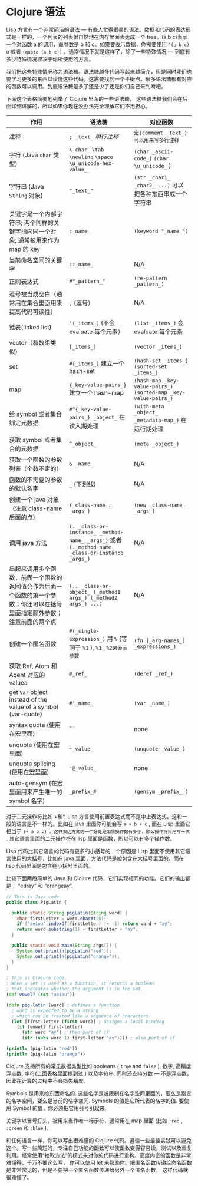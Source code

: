 # Clojure 语法

Lisp 方言有一个非常简洁的语法 — 有些人觉得很美的语法。数据和代码的表达形式是一样的，一个列表的列表很自然地在内存里面表达成一个 tree。(a b c)表示一个对函数 a 的调用，而参数是 b 和 c。如果要表示数据，你需要使用 `'(a b c)` o 或者 `(quote (a b c))` 。通常情况下就是这样了，除了一些特殊情况 — 到底有多少特殊情况取决于你所使用的方言。

我们把这些特殊情况称为语法糖。语法糖越多代码写起来越简介，但是同时我们也要学习更多的东西以读懂这些代码。这需要找到一个平衡点。很多语法糖都有对应的函数可以调用。到底语法糖是多了还是少了还是你们自己来判断吧。

下面这个表格简要地列举了 Clojure 里面的一些语法糖， 这些语法糖我们会在后面详细讲解的，所以如果你现在没办法完全理解它们不用担心。

| 作用                                                                                                                     | 语法糖                                                                                            | 对应函数                                                        |
| ------------------------------------------------------------------------------------------------------------------------ | ------------------------------------------------------------------------------------------------- | --------------------------------------------------------------- |
| 注释                                                                                                                     | `; _text_` _单行注释_                                                                             | `宏(comment _text_)可以用来写多行注释`                          |
| 字符 (Java `char` 类型)                                                                                                  | `\_char_` `\tab` `\newline` `\space` `\u_unicode-hex-value_`                                      | `(char _ascii-code_)` `(char \u_unicode_` )                     |
| 字符串 (Java `String` 对象)                                                                                              | `"_text_"`                                                                                        | `(str _char1_ _char2_ ...)` 可以把各种东西串成一个字符串        |
| 关键字是一个内部字符串; 两个同样的关键字指向同一个对象; 通常被用来作为 map 的 key                                        | `:_name_`                                                                                         | `(keyword "_name_")`                                            |
| 当前命名空间的关键字                                                                                                     | `::_name_`                                                                                        | N/A                                                             |
| 正则表达式                                                                                                               | `#"_pattern_"`                                                                                    | `(re-pattern _pattern_)`                                        |
| 逗号被当成空白（通常用在集合里面用来提高代码可读性）                                                                     | `,` (逗号）                                                                                       | N/A                                                             |
| 链表(linked list)                                                                                                        | `'(_items_)` (不会 evaluate 每个元素）                                                            | `(list _items_)` 会 evaluate 每个元素                           |
| vector（和数组类似）                                                                                                     | `[_items_]`                                                                                       | `(vector _items_)`                                              |
| set                                                                                                                      | `#{_items_}` 建立一个 hash-set                                                                    | `(hash-set _items_)` `(sorted-set _items_)`                     |
| map                                                                                                                      | `{_key-value-pairs_}` 建立一个 hash-map                                                           | `(hash-map _key-value-pairs_)` `(sorted-map _key-value-pairs_)` |
| 给 symbol 或者集合绑定元数据                                                                                             | `#^{_key-value-pairs_} _object_` 在读入期处理                                                     | `(with-meta _object_ _metadata-map_)` 在运行期处理              |
| 获取 symbol 或者集合的元数据                                                                                             | `^_object_`                                                                                       | `(meta _object_)`                                               |
| 获取一个函数的参数列表（个数不定的）                                                                                     | `& _name_`                                                                                        | N/A                                                             |
| 函数的不需要的参数的默认名字                                                                                             | `_` (下划线)                                                                                      | N/A                                                             |
| 创建一个 java 对象（注意 class-name 后面的点）                                                                           | `(_class-name_. _args_)`                                                                          | `(new _class-name_ _args_)`                                     |
| 调用 java 方法                                                                                                           | `(. _class-or-instance_ _method-name_ _args_)` 或者 `(._method-name_ _class-or-instance_ _args_)` | N/A                                                             |
| 串起来调用多个函数，前面一个函数的返回值会作为后面一个函数的第一个参数；你还可以在括号里面指定额外参数；注意前面的两个点 | `(.. _class-or-object_ (_method1 args_) (_method2 args_) ...)`                                    | N/A                                                             |
| 创建一个匿名函数                                                                                                         | `#(_single-expression_)` 用 `%` (等同于 `%1` ), `%1` , `%2来表示参数`                             | `(fn [_arg-names_] _expressions_)`                              |
| 获取 Ref, Atom 和 Agent 对应的 valuea                                                                                    | `@_ref_`                                                                                          | `(deref _ref_)`                                                 |
| get `Var` object instead of the value of a symbol (var-quote)                                                            | `#'_name_`                                                                                        | `(var _name_)`                                                  |
| syntax quote (使用在宏里面)                                                                                              | ```                                                                                               | none                                                            |
| unquote (使用在宏里面)                                                                                                   | `~_value_`                                                                                        | `(unquote _value_)`                                             |
| unquote splicing (使用在宏里面)                                                                                          | `~@_value_`                                                                                       | none                                                            |
| auto-gensym (在宏里面用来产生唯一的 symbol 名字)                                                                         | `_prefix_#`                                                                                       | `(gensym _prefix_ )`                                            |

对于二元操作符比如 +和\*, Lisp 方言使用前置表达式而不是中止表达式，这和一般的语言是不一样的。比如在 java 里面你可能会写 `a + b + c` , 而在 Lisp 里面它相当于 `(+ a b c) 。这种表达方式的一个好处是如果操作数有多个，那么操作符只用写一次` . 其它语言里面的二元操作符在 lisp 里面是函数，所以可以有多个操作数。

Lisp 代码比其它语言的代码有更多的小括号的一个原因是 Lisp 里面不使用其它语言使用的大括号，比如在 java 里面，方法代码是被包含在大括号里面的，而在 lisp 代码里面是包含在小括号里面的。

比较下面两段简单的 Java 和 Clojure 代码，它们实现相同的功能。它们的输出都是： “edray” 和 “orangeay”.

```java
// This is Java code.
public class PigLatin {

  public static String pigLatin(String word) {
    char firstLetter = word.charAt(0);
    if ("aeiou".indexOf(firstLetter) != -1) return word + "ay";
    return word.substring(1) + firstLetter + "ay";
  }

  public static void main(String args[]) {
    System.out.println(pigLatin("red"));
    System.out.println(pigLatin("orange"));
  }
}
```

```clojure
; This is Clojure code.
; When a set is used as a function, it returns a boolean
; that indicates whether the argument is in the set.
(def vowel? (set "aeiou"))

(defn pig-latin [word] ; defines a function
  ; word is expected to be a string
  ; which can be treated like a sequence of characters.
  (let [first-letter (first word)] ; assigns a local binding
    (if (vowel? first-letter)
      (str word "ay") ; then part of if
      (str (subs word 1) first-letter "ay")))) ; else part of if

(println (pig-latin "red"))
(println (pig-latin "orange"))
```

Clojure 支持所有的常见数据类型比如 booleans ( `true` and `false` ), 数字, 高精度浮点数, 字符(上面表格里面提到过 ) 以及字符串. 同时还支持分数 — 不是浮点数，因此在计算的过程中不会损失精度.

Symbols 是用来给东西命名的. 这些名字是被限制在名字空间里面的，要么是指定的名字空间，要么是当前的名字空间. Symbols 的值是它所代表的名字的值. 要使用 Symbol 的值，你必须把它用引号引起来.

关键字以冒号打头，被用来当作唯一标示符，通常用在 map 里面 (比如 `:red` , `:green` 和 `:blue` ).

和任何语言一样，你可以写出很难懂的 Clojure 代码。遵循一些最佳实践可以避免这个。写一些简短的，专注自己功能的函数可以使函数变得容易读，测试以及重复利用。经常使用“抽取方法”的模式来对你的代码进行重构。高度内嵌的函数是非常难懂得，千万不要这么写， 你可以使用 let 来帮助你。把匿名函数传递给命名函数是非常常见的，但是不要把一个匿名函数传递给另外一个匿名函数， 这样代码就很难懂了。

